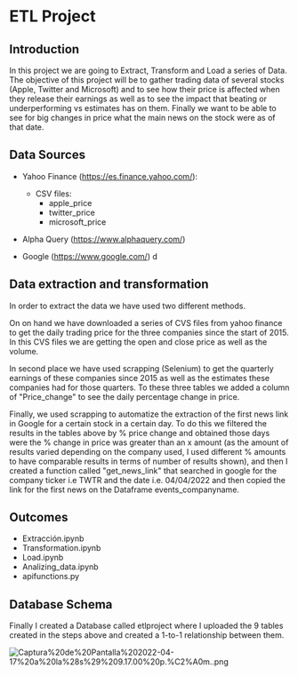 # ETL Project

## Introduction

In this project we are going to Extract, Transform and Load a series of Data. 
The objective of this project will be to gather trading data of several stocks (Apple, Twitter and Microsoft) and to see how their price is affected when they release their earnings as well as to see the impact that beating or underperforming vs estimates has on them. Finally we want to be able to see for big changes in price what the main news on the stock were as of that date.

## Data Sources

- Yahoo Finance (https://es.finance.yahoo.com/):


    - CSV files:
        - apple_price
        - twitter_price
        - microsoft_price
        
        
- Alpha Query (https://www.alphaquery.com/)


- Google (https://www.google.com/)
d

## Data extraction and transformation

In order to extract the data we have used two different methods. 

On on hand we have downloaded a series of CVS files from yahoo finance to get the daily trading price for the three companies since the start of 2015. In this CVS files we are getting the open and close price as well as the volume.


In second place we have used scrapping (Selenium) to get the quarterly earnings of these companies since 2015 as well as the estimates these companies had for those quarters.
To these three tables we added a column of "Price_change" to see the daily percentage change in price. 


Finally, we used scrapping to automatize the extraction of the first news link in Google for a certain stock in a certain day. To do this we filtered the results in the tables above by % price change and obtained those days were the % change in price was greater than an x amount (as the amount of results varied depending on the company used, I used different % amounts to have comparable results in terms of number of results shown), and then I created a function called "get_news_link" that searched in google for the company ticker i.e TWTR and the date i.e. 04/04/2022 and then copied the link for the first news on the Dataframe events_companyname.

## Outcomes

- Extracción.ipynb
- Transformation.ipynb
- Load.ipynb
- Analizing_data.ipynb
- apifunctions.py

## Database Schema

Finally I created a Database called etlproject where I uploaded the 9 tables created in the steps above and created a 1-to-1 relationship between them.





![Captura%20de%20Pantalla%202022-04-17%20a%20la%28s%29%209.17.00%20p.%C2%A0m..png](attachment:Captura%20de%20Pantalla%202022-04-17%20a%20la%28s%29%209.17.00%20p.%C2%A0m..png)


```python

```
